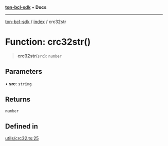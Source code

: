 [**ton-bcl-sdk**](../../README.md) • **Docs**

***

[ton-bcl-sdk](../../README.md) / [index](../README.md) / crc32str

# Function: crc32str()

> **crc32str**(`src`): `number`

## Parameters

• **src**: `string`

## Returns

`number`

## Defined in

[utils/crc32.ts:25](https://github.com/ton-fun-tech/ton-bcl-sdk/blob/476d1616e5c488190cb07691b9395a27bae66f3a/src/utils/crc32.ts#L25)
